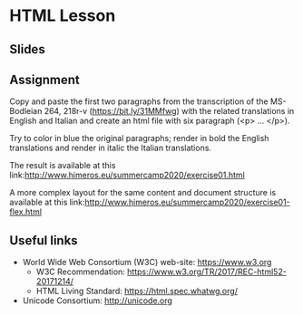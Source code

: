 # HTML Lesson


## Slides

## Assignment
Copy and paste the first two paragraphs from the transcription of the MS-Bodleian 264, 218r-v (https://bit.ly/31MMfwg) with the related translations in English and Italian and create an html file with six paragraph (&lt;p&gt; ... &lt;/p&gt;).

Try to color in blue the original paragraphs; render in bold the English translations and render in italic the Italian translations.

The result is available at this link:http://www.himeros.eu/summercamp2020/exercise01.html

A more complex layout for the same content and document structure is available at this link:http://www.himeros.eu/summercamp2020/exercise01-flex.html

## Useful links
- World Wide Web Consortium (W3C) web-site: https://www.w3.org
  - W3C Recommendation: https://www.w3.org/TR/2017/REC-html52-20171214/
  - HTML Living Standard: https://html.spec.whatwg.org/
- Unicode Consortium: http://unicode.org



